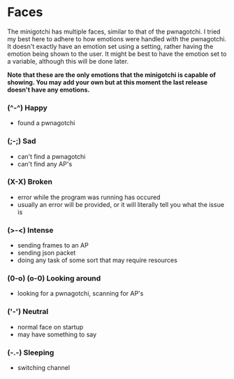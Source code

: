 # Faces
The minigotchi has multiple faces, similar to that of the pwnagotchi. I tried my best here to adhere to how emotions were handled with the pwnagotchi. It doesn't exactly have an emotion set using a setting, rather having the emotion being shown to the user. It might be best to have the emotion set to a variable, although this will be done later. 

**Note that these are the only emotions that the minigotchi is capable of showing. You may add your own but at this moment the last release doesn't have any emotions.**

### (^-^) Happy
- found a pwnagotchi

### (;-;) Sad
- can't find a pwnagotchi
- can't find any AP's

### (X-X) Broken
- error while the program was running has occured
- usually an error will be provided, or it will literally tell you what the issue is

### (>-<) Intense
- sending frames to an AP
- sending json packet
- doing any task of some sort that may require resources

### (0-o) (o-0) Looking around
- looking for a pwnagotchi, scanning for AP's

### ('-') Neutral
- normal face on startup
- may have something to say

### (-.-) Sleeping
- switching channel
